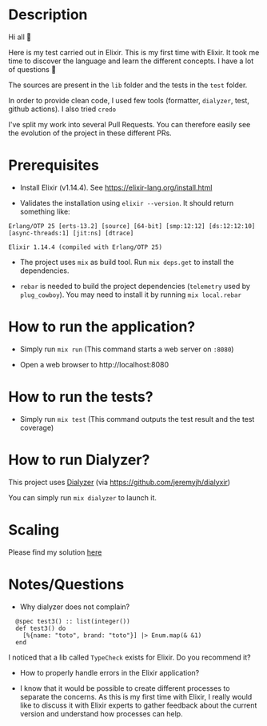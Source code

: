 # Description

Hi all 👋

Here is my test carried out in Elixir. This is my first time with Elixir.
It took me time to discover the language and learn the different concepts. I have a lot of questions 🙂

The sources are present in the `lib` folder and the tests in the `test` folder.

In order to provide clean code, I used few tools (formatter, `dialyzer`, test, github actions). I also tried `credo`

I've split my work into several Pull Requests. You can therefore easily see the evolution of the project in these different PRs.

# Prerequisites

- Install Elixir (v1.14.4). See https://elixir-lang.org/install.html

- Validates the installation using `elixir --version`. It should return something like:

```
Erlang/OTP 25 [erts-13.2] [source] [64-bit] [smp:12:12] [ds:12:12:10] [async-threads:1] [jit:ns] [dtrace]

Elixir 1.14.4 (compiled with Erlang/OTP 25)
```

- The project uses `mix` as build tool. Run `mix deps.get` to install the dependencies.

- `rebar` is needed to build the project dependencies (`telemetry` used by `plug_cowboy`).
  You may need to install it by running `mix local.rebar`

# How to run the application?

- Simply run `mix run` (This command starts a web server on `:8080`)

- Open a web browser to http://localhost:8080

# How to run the tests?

- Simply run `mix test` (This command outputs the test result and the test coverage)

# How to run Dialyzer?

This project uses [Dialyzer](https://www.erlang.org/doc/man/dialyzer.html) (via https://github.com/jeremyjh/dialyxir)

You can simply run `mix dialyzer` to launch it.

# Scaling

Please find my solution [here](doc/scaling.md)

# Notes/Questions

- Why dialyzer does not complain?

```
  @spec test3() :: list(integer())
  def test3() do
    [%{name: "toto", brand: "toto"}] |> Enum.map(& &1)
  end
```

I noticed that a lib called `TypeCheck` exists for Elixir. Do you recommend it?

- How to properly handle errors in the Elixir application?

- I know that it would be possible to create different processes to separate the concerns.
  As this is my first time with Elixir, I really would like to discuss it with Elixir experts
  to gather feedback about the current version and understand how processes can help.
